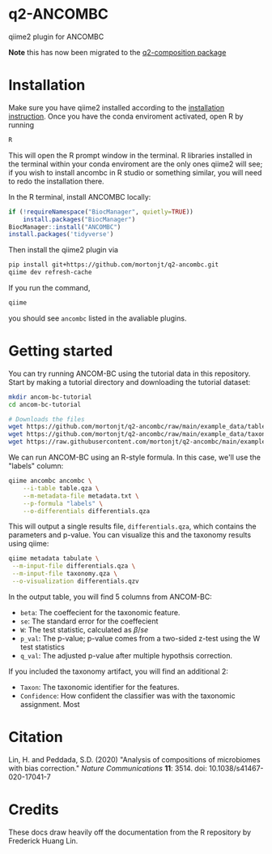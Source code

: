 # q2-ANCOMBC
qiime2 plugin for ANCOMBC

**Note** this has now been migrated to the [q2-composition package](https://github.com/qiime2/q2-composition)

# Installation

Make sure you have qiime2 installed according to the [installation instruction](). Once you have the conda enviroment activated, open R by running

```bash
R
```

This will open the R prompt window in the terminal. R libraries installed in the terminal within your conda enviroment are the only ones qiime2 will see; if you wish to install ancombc in R studio or something similar, you will need to redo the installation there.

In the R terminal, install ANCOMBC locally:

```R
if (!requireNamespace("BiocManager", quietly=TRUE))
    install.packages("BiocManager")
BiocManager::install("ANCOMBC")
install.packages('tidyverse')
```

Then install the qiime2 plugin via

```bash
pip install git+https://github.com/mortonjt/q2-ancombc.git
qiime dev refresh-cache
```

If you run the command,

```bash
qiime
```

you should see `ancombc` listed in the avaliable plugins.

# Getting started

You can try running ANCOM-BC using the tutorial data in this repository. Start by making a tutorial directory and downloading the tutorial dataset:

```bash
mkdir ancom-bc-tutorial
cd ancom-bc-tutorial

# Downloads the files
wget https://github.com/mortonjt/q2-ancombc/raw/main/example_data/table.qza
wget https://github.com/mortonjt/q2-ancombc/raw/main/example_data/taxonomy.qza
wget https://raw.githubusercontent.com/mortonjt/q2-ancombc/main/example_data/metadata.txt
```

We can run ANCOM-BC using an R-style formula. In this case, we'll use the "labels" column:

```bash
qiime ancombc ancombc \
    --i-table table.qza \
    --m-metadata-file metadata.txt \
    --p-formula "labels" \
    --o-differentials differentials.qza

```

This will output a single results file, `differentials.qza`, which contains the parameters and p-value. You can visualize this and the taxonomy results using qiime:

```bash
qiime metadata tabulate \
 --m-input-file differentials.qza \
 --m-input-file taxonomy.qza \
 --o-visualization differentials.qzv
```

In the output table, you will find 5 columns from ANCOM-BC: 

* `beta`: The coeffecient for the taxonomic feature. 
* `se`: The standard error for the coeffecient
* `W`: The test statistic, calculated as $\beta/se$
* `p_val`: The p-value; p-value comes from a two-sided z-test using the W test statistics
* `q_val`: The adjusted p-value after multiple hypothsis correction.

If you included the taxonomy artifact, you will find an additional 2:

* `Taxon`: The taxonomic identifier for the features. 
* `Confidence`: How confident the classifier was with the taxonomic assignment. Most 

# Citation

Lin, H. and Peddada, S.D. (2020) "Analysis of compositions of microbiomes with bias correction." *Nature Communications* **11**: 3514. doi: 10.1038/s41467-020-17041-7

# Credits

These docs draw heavily off the documentation from the R repository by Frederick Huang Lin. 
